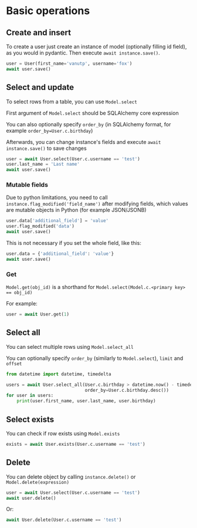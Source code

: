 # Basic operations

## Create and insert

To create a user just create an instance of model (optionally filling id field),
as you would in pydantic. Then execute `await instance.save()`.

```python
user = User(first_name='vanutp', username='fox')
await user.save()
```

## Select and update

To select rows from a table, you can use `Model.select`

First argument of `Model.select` should be SQLAlchemy core expression

You can also optionally specify `order_by`
(in SQLAlchemy format, for example `order_by=User.c.birthday`)

Afterwards, you can change instance's fields and execute `await instance.save()`
to save changes

```python
user = await User.select(User.c.username == 'test')
user.last_name = 'Last name'
await user.save()
```

### Mutable fields

Due to python limitations, you need to call `instance.flag_modified('field_name')`
after modifying fields, which values are mutable objects in Python
(for example JSON/JSONB)

```python
user.data['additional_field'] = 'value'
user.flag_modified('data')
await user.save()
```

This is not necessary if you set the whole field, like this:

```python
user.data = {'additional_field': 'value'}
await user.save()
```

### Get

`Model.get(obj_id)` is a shorthand for `Model.select(Model.c.<primary key> == obj_id)`

For example:

```python
user = await User.get(1)
```

## Select all

You can select multiple rows using `Model.select_all`

You can optionally specify `order_by` (similarly to `Model.select`), `limit` and `offset`

```python
from datetime import datetime, timedelta

users = await User.select_all(User.c.birthday > datetime.now() - timedelta(days=365 * 18),
                              order_by=User.c.birthday.desc())
for user in users:
    print(user.first_name, user.last_name, user.birthday)
```

## Select exists

You can check if row exists using `Model.exists`

```python
exists = await User.exists(User.c.username == 'test')
```

## Delete

You can delete object by calling `instance.delete()` or `Model.delete(expression)`

```python
user = await User.select(User.c.username == 'test')
await user.delete()
```

Or:

```python
await User.delete(User.c.username == 'test')
```